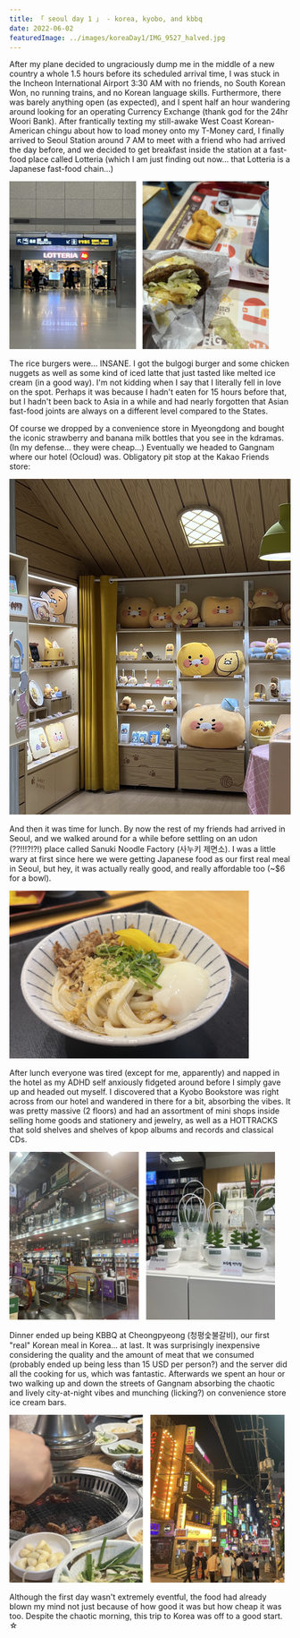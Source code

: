 ```yaml
---
title: 「 seoul day 1 」 - korea, kyobo, and kbbq
date: 2022-06-02
featuredImage: ../images/koreaDay1/IMG_9527_halved.jpg
---
```


After my plane decided to ungraciously dump me in the middle of a new country a whole 1.5 hours before its scheduled arrival time, I was stuck in the Incheon International Airport 3:30 AM with no friends, no South Korean Won, no running trains, and no Korean language skills. Furthermore, there was barely anything open (as expected), and I spent half an hour wandering around looking for an operating Currency Exchange (thank god for the 24hr Woori Bank). After frantically texting my still-awake West Coast Korean-American chingu about how to load money onto my T-Money card, I finally arrived to Seoul Station around 7 AM to meet with a friend who had arrived the day before, and we decided to get breakfast inside the station at a fast-food place called Lotteria (which I am just finding out now... that Lotteria is a Japanese fast-food chain...)

<div>
    <img src="../images/koreaDay1/IMG_2797.png" 
        alt="7am breakfast at Lotteria Seoul Station"
        style="height: 300px; object-fit:cover;display:inline-block"
    />
</div>

The rice burgers were... INSANE. I got the bulgogi burger and some chicken nuggets as well as some kind of iced latte that just tasted like melted ice cream (in a good way). I'm not kidding when I say that I literally fell in love on the spot. Perhaps it was because I hadn't eaten for 15 hours before that, but I hadn't been back to Asia in a while and had nearly forgotten that Asian fast-food joints are always on a different level compared to the States.


Of course we dropped by a convenience store in Myeongdong and bought the iconic strawberry and banana milk bottles that you see in the kdramas. (In my defense... they were cheap...) Eventually we headed to Gangnam where our hotel (Ocloud) was. Obligatory pit stop at the Kakao Friends store:

<div>
    <img src="../images/koreaDay1/IMG_9519.jpg" 
        alt="Kakao Friends Store Gangnam"
        style="height: 600px; object-fit:cover;display:inline-block"
    />
</div>

And then it was time for lunch. By now the rest of my friends had arrived in Seoul, and we walked around for a while before settling on an udon (??!!!?!?!) place called Sanuki Noodle Factory (사누키 제면소). I was a little wary at first since here we were getting Japanese food as our first real meal in Seoul, but hey, it was actually really good, and really affordable too (~$6 for a bowl). 

<div>
    <img src="../images/koreaDay1/IMG_9527_halved.jpg" 
        alt="Udon for lunch"
        style="height: 300px; object-fit:cover;display:inline-block"
    />
</div>

After lunch everyone was tired (except for me, apparently) and napped in the hotel as my ADHD self anxiously fidgeted around before I simply gave up and headed out myself. I discovered that a Kyobo Bookstore was right across from our hotel and wandered in there for a bit, absorbing the vibes. It was pretty massive (2 floors) and had an assortment of mini shops inside selling home goods and stationery and jewelry, as well as a HOTTRACKS that sold shelves and shelves of kpop albums and records and classical CDs.

<div>
    <img src="../images/koreaDay1/IMG_2799.jpg" 
        alt="Kyobo Bookstore Gangnam"
        style="height: 300px; object-fit:cover;display:inline-block"
    />
</div>

Dinner ended up being KBBQ at Cheongpyeong (청평숯불갈비), our first "real" Korean meal in Korea... at last. It was surprisingly inexpensive considering the quality and the amount of meat that we consumed (probably ended up being less than 15 USD per person?) and the server did all the cooking for us, which was fantastic. Afterwards we spent an hour or two walking up and down the streets of Gangnam absorbing the chaotic and lively city-at-night vibes and munching (licking?) on convenience store ice cream bars.

<div>
    <img src="../images/koreaDay1/IMG_2800.jpg" 
        alt="Kbbq and Gangnam streets"
        style="height: 300px; object-fit:cover;display:inline-block"
    />
</div>

Although the first day wasn't extremely eventful, the food had already blown my mind not just because of how good it was but how cheap it was too. Despite the chaotic morning, this trip to Korea was off to a good start. ☆